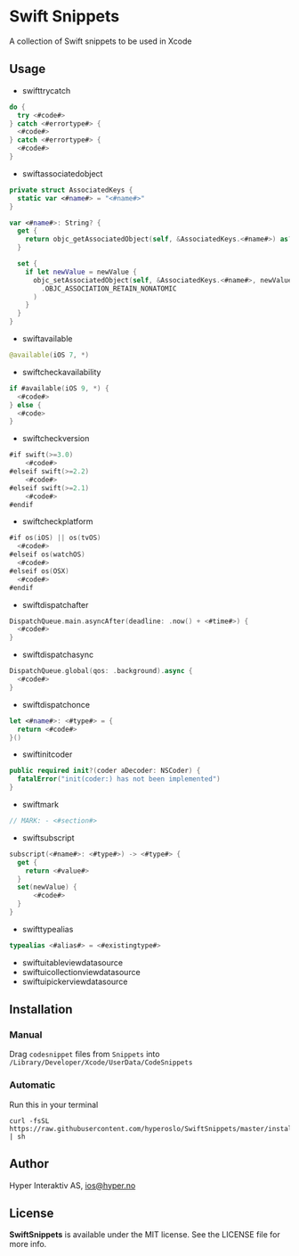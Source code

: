 # Swift Snippets
A collection of Swift snippets to be used in Xcode

## Usage

- swifttrycatch

```swift
do {
  try <#code#>
} catch <#errortype#> {
  <#code#>
} catch <#errortype#> {
  <#code#>
}
```

- swiftassociatedobject

```swift
private struct AssociatedKeys {
  static var <#name#> = "<#name#>"
}

var <#name#>: String? {
  get {
    return objc_getAssociatedObject(self, &AssociatedKeys.<#name#>) as? String
  }

  set {
    if let newValue = newValue {
      objc_setAssociatedObject(self, &AssociatedKeys.<#name#>, newValue as String?,
        .OBJC_ASSOCIATION_RETAIN_NONATOMIC
      )
    }
  }
}
```

- swiftavailable

```swift
@available(iOS 7, *)
```

- swiftcheckavailability

```swift
if #available(iOS 9, *) {
  <#code#>
} else {
  <#code>
}
```

- swiftcheckversion

```swift
#if swift(>=3.0)
    <#code#>
#elseif swift(>=2.2)
    <#code#>
#elseif swift(>=2.1)
    <#code#>
#endif
```

- swiftcheckplatform

```swift
#if os(iOS) || os(tvOS)
  <#code#>
#elseif os(watchOS)
  <#code#>
#elseif os(OSX)
  <#code#>
#endif
```

- swiftdispatchafter

```swift
DispatchQueue.main.asyncAfter(deadline: .now() + <#time#>) {
  <#code#>
}
```

- swiftdispatchasync

```swift
DispatchQueue.global(qos: .background).async {
  <#code#>
}
```

- swiftdispatchonce

```swift
let <#name#>: <#type#> = {
  return <#code#>
}()
```

- swiftinitcoder

```swift
public required init?(coder aDecoder: NSCoder) {
  fatalError("init(coder:) has not been implemented")
}
```

- swiftmark

```swift
// MARK: - <#section#>
```

- swiftsubscript

```swift
subscript(<#name#>: <#type#>) -> <#type#> {
  get {
    return <#value#>
  }
  set(newValue) {
      <#code#>
  }
}
```

- swifttypealias

```swift
typealias <#alias#> = <#existingtype#>
```

- swiftuitableviewdatasource
- swiftuicollectionviewdatasource
- swiftuipickerviewdatasource

## Installation

### Manual

Drag `codesnippet` files from `Snippets` into `/Library/Developer/Xcode/UserData/CodeSnippets`

### Automatic

Run this in your terminal

```
curl -fsSL https://raw.githubusercontent.com/hyperoslo/SwiftSnippets/master/install.sh | sh
```

## Author

Hyper Interaktiv AS, ios@hyper.no

## License

**SwiftSnippets** is available under the MIT license. See the LICENSE file for more info.
